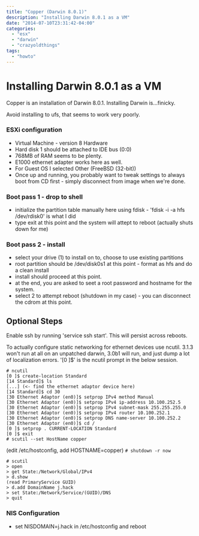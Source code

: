```yaml
---
title: "Copper (Darwin 8.0.1)"
description: "Installing Darwin 8.0.1 as a VM"
date: "2014-07-10T23:31:42-04:00"
categories:
  - "esx"
  - "darwin"
  - "crazyoldthings"
tags:
  - "howto"
---
```


# Installing Darwin 8.0.1 as a VM

Copper is an installation of Darwin 8.0.1. Installing Darwin is...finicky.

Avoid installing to ufs, that seems to work very poorly.

### ESXi configuration
- Virtual Machine - version 8 Hardware
- Hard disk 1 should be attached to IDE bus (0:0)
- 768MB of RAM seems to be plenty.
- E1000 ethernet adapter works here as well.
- For Guest OS I selected Other (FreeBSD (32-bit))
- Once up and running, you probably want to tweak settings to always boot from CD first - simply disconnect from image when we're done.

### Boot pass 1 - drop to shell
- initialize the partition table manually here using fdisk - 'fdisk -i -a hfs /dev/rdisk0' is what I did
- type exit at this point and the system will attept to reboot (actually shuts down for me)

### Boot pass 2 - install
- select your drive (1) to install on to, choose to use existing partitions
- root partition should be /dev/disk0s1 at this point - format as hfs and do a clean install
- install should proceed at this point.
- at the end, you are asked to seet a root password and hostname for the system.
- select 2 to attempt reboot (shutdown in my case) - you can disconnect the cdrom at this point.

## Optional Steps
Enable ssh by running 'service ssh start'. This will persist across reboots.

To actually configure static networking for ethernet devices use ncutil. 3.1.3 won't run at all on an unpatched darwin, 3.0b1 will run, and just dump a lot of localization errors. '[0 ]$' is the ncutil prompt in the below session.

```
# ncutil
[0 ]$ create-location Standard
[14 Standard]$ ls
[...] (<- find the ethernet adaptor device here)
[14 Standard]$ cd 30
[30 Ethernet Adaptor (en0)]$ setprop IPv4 method Manual
[30 Ethernet Adaptor (en0)]$ setprop IPv4 ip-address 10.100.252.5
[30 Ethernet Adaptor (en0)]$ setprop IPv4 subnet-mask 255.255.255.0
[30 Ethernet Adaptor (en0)]$ setprop IPv4 router 10.100.252.1
[30 Ethernet Adaptor (en0)]$ setprop DNS name-server 10.100.252.2
[30 Ethernet Adaptor (en0)]$ cd /
[0 ]$ setprop . CURRENT-LOCATION Standard
[0 ]$ exit
# scutil --set HostName copper
```
(edit /etc/hostconfig, add HOSTNAME=copper)
`# shutdown -r now`

```
# scutil
> open
> get State:/Network/Global/IPv4
> d.show
(read PrimaryService GUID)
> d.add DomainName j.hack
> set State:/Network/Service/(GUID)/DNS
> quit
```

### NIS Configuration
- set NISDOMAIN=j.hack in /etc/hostconfig and reboot
